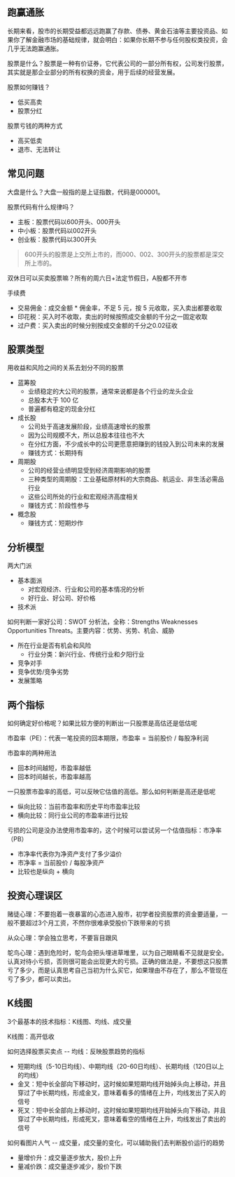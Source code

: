 ## 跑赢通胀
长期来看，股市的长期受益都远远跑赢了存款、债券、黄金石油等主要投资品、如果你了解金融市场的基础规律，就会明白：如果你长期不参与任何股权类投资，会几乎无法跑赢通胀。

股票是什么？股票是一种有价证券，它代表公司的一部分所有权，公司发行股票，其实就是那企业部分的所有权换的资金，用于后续的经营发展。

股票如何赚钱？
* 低买高卖
* 股票分红

股票亏钱的两种方式
* 高买低卖
* 退市、无法转让

## 常见问题
大盘是什么？大盘一般指的是上证指数，代码是000001。

股票代码有什么规律吗？
* 主板：股票代码以600开头、000开头
* 中小板：股票代码以002开头
* 创业板：股票代码以300开头

> 600开头的股票是上交所上市的，而000、002、300开头的股票都是深交所上市的。

双休日可以买卖股票嘛？所有的周六日+法定节假日，A股都不开市

手续费
* 交易佣金：成交金额 * 佣金率，不足 5 元，按 5 元收取，买入卖出都要收取
* 印花税：买入时不收取，卖出的时候按照成交金额的千分之一固定收取
* 过户费：买入卖出的时候分别按成交金额的千分之0.02征收

## 股票类型
用收益和风险之间的关系去划分不同的股票
* 蓝筹股
  * 业绩稳定的大公司的股票，通常来说都是各个行业的龙头企业
  * 总股本大于 100 亿
  * 普遍都有稳定的现金分红
* 成长股
  * 公司处于高速发展阶段，业绩高速增长的股票
  * 因为公司规模不大，所以总股本往往也不大
  * 在分红方面，不少成长中的公司更愿意把赚到的钱投入到公司未来的发展
  * 赚钱方式：长期持有
* 周期股
  * 公司的经营业绩明显受到经济周期影响的股票
  * 三种类型的周期股：工业基础原材料的大宗商品、航运业、非生活必需品行业
  * 这些公司所处的行业和宏观经济高度相关
  * 赚钱方式：阶段性参与
* 概念股
  * 赚钱方式：短期炒作

## 分析模型
两大门派
* 基本面派
  * 对宏观经济、行业和公司的基本情况的分析
  * 好行业、好公司、好价格
* 技术派

如何判断一家好公司：SWOT 分析法，全称：Strengths Weaknesses Opportunities Threats。主要内容：优势、劣势、机会、威胁
* 所在行业是否有机会和风险
  * 行业分类：新兴行业、传统行业和夕阳行业
* 竞争对手
* 竞争优势/竞争劣势
* 发展策略

## 两个指标
如何确定好价格呢？如果比较方便的判断出一只股票是高估还是低估呢

市盈率（PE）：代表一笔投资的回本期限，市盈率 = 当前股价 / 每股净利润

市盈率的两种用法
* 回本时间越短，市盈率越低
* 回本时间越长，市盈率越高

一只股票市盈率的高低，可以反映它估值的高低。那么如何判断是高还是低呢
* 纵向比较：当前市盈率和历史平均市盈率比较
* 横向比较：同行业公司的市盈率进行比较

亏损的公司是没办法使用市盈率的，这个时候可以尝试另一个估值指标：市净率（PB）
* 市净率代表你为净资产支付了多少溢价
* 市净率 = 当前股价 / 每股净资产
* 比较也是纵向 + 横向

## 投资心理误区
赌徒心理：不要抱着一夜暴富的心态进入股市，初学者投资股票的资金要适量，一般不要超过3个月工资，不然你很难承受股价下跌带来的亏损

从众心理：学会独立思考，不要盲目跟风

鸵鸟心理：遇到危险时，鸵鸟会把头埋进草堆里，以为自己眼睛看不见就是安全。认真对待小亏损，否则很可能会出现更大的亏损。正确的做法是，不要想这只股票亏了多少，而是认真思考自己当初为什么买它，如果理由不存在了，那么不管现在亏了多少，都可以卖出。

## K线图
3个最基本的技术指标：K线图、均线、成交量

K线图：高开低收

如何选择股票买卖点 -- 均线：反映股票趋势的指标
* 短期均线（5-10日均线）、中期均线（20-60日均线）、长期均线（120日以上的均线）
* 金叉：短中长全部向下移动时，这时候如果短期均线开始掉头向上移动，并且穿过了中长期均线，形成金叉，意味着看多的情绪在上升，均线发出了买入的信号
* 死叉：短中长全部向上移动时，这时候如果短期均线开始掉头向下移动，并且穿过了中长期均线，形成死叉，意味着看空的情绪在上升，均线发出了卖出的信号

如何看图片人气 -- 成交量，成交量的变化，可以辅助我们去判断股价运行的趋势
* 量增价升：成交量逐步放大，股价上升
* 量减价跌：成交量逐步减少，股价下跌